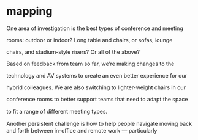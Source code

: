 # mapping

One area of investigation is the best types of conference and meeting

rooms: outdoor or indoor? Long table and chairs, or sofas, lounge

chairs, and stadium-style risers? Or all of the above?

Based on feedback from team so far, we’re making changes to the

technology and AV systems to create an even better experience for our

hybrid colleagues. We are also switching to lighter-weight chairs in our

conference rooms to better support teams that need to adapt the space

to ﬁt a range of diﬀerent meeting types.

Another persistent challenge is how to help people navigate moving back and forth between in-oﬃce and remote work — particularly